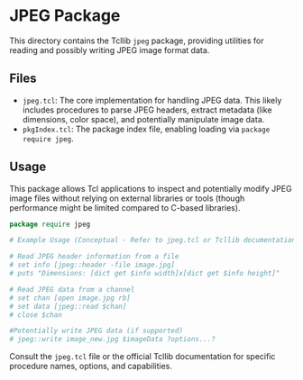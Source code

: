 # JPEG Package

This directory contains the Tcllib `jpeg` package, providing utilities for reading and possibly writing JPEG image format data.

## Files

*   `jpeg.tcl`: The core implementation for handling JPEG data. This likely includes procedures to parse JPEG headers, extract metadata (like dimensions, color space), and potentially manipulate image data.
*   `pkgIndex.tcl`: The package index file, enabling loading via `package require jpeg`.

## Usage

This package allows Tcl applications to inspect and potentially modify JPEG image files without relying on external libraries or tools (though performance might be limited compared to C-based libraries).

```tcl
package require jpeg

# Example Usage (Conceptual - Refer to jpeg.tcl or Tcllib documentation)

# Read JPEG header information from a file
# set info [jpeg::header -file image.jpg]
# puts "Dimensions: [dict get $info width]x[dict get $info height]"

# Read JPEG data from a channel
# set chan [open image.jpg rb]
# set data [jpeg::read $chan]
# close $chan

#Potentially write JPEG data (if supported)
# jpeg::write image_new.jpg $imageData ?options...?
```

Consult the `jpeg.tcl` file or the official Tcllib documentation for specific procedure names, options, and capabilities. 